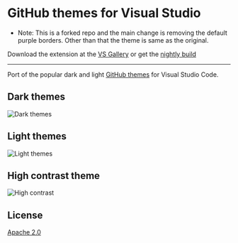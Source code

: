 # GitHub themes for Visual Studio

* Note: This is a forked repo and the main change is removing the default purple borders. Other than that the theme is same as the original.  

Download the extension at the
[VS Gallery](https://marketplace.visualstudio.com/items?itemName=MadsKristensen.GitHubThemes)
or get the
[nightly build](http://vsixgallery.com/extension/GitHubDarkTheme.869f0b49-f48e-4ba7-94dd-91368e3c8810/)

-------------------------------------------------

Port of the popular dark and light [GitHub themes](https://marketplace.visualstudio.com/items?itemName=GitHub.github-vscode-theme) for Visual Studio Code. 

## Dark themes

![Dark themes](art/dark-themes.png)

## Light themes

![Light themes](art/light-themes.png)

## High contrast theme

![High contrast](art/high-contrast.png)

## License
[Apache 2.0](LICENSE)
